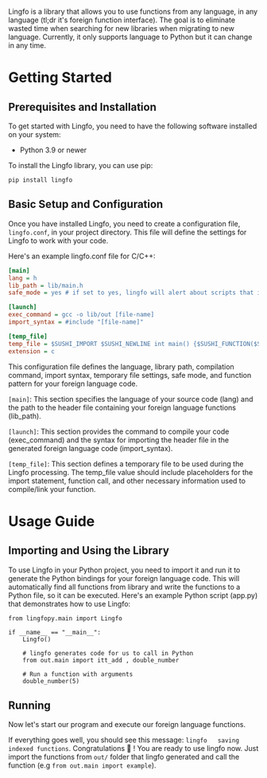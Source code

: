 Lingfo is a library that allows you to use functions from any language, in any language (tl;dr it's foreign function interface). The goal is to eliminate wasted time when searching for new libraries when migrating to new language. Currently, it only supports language to Python but it can change in any time.

# Getting Started

## Prerequisites and Installation

To get started with Lingfo, you need to have the following software installed on your system:

- Python 3.9 or newer

To install the Lingfo library, you can use pip:

`pip install lingfo`

## Basic Setup and Configuration

Once you have installed Lingfo, you need to create a configuration file, `lingfo.conf`, in your project directory. This file will define the settings for Lingfo to work with your code.

Here's an example lingfo.conf file for C/C++:

```ini
[main]
lang = h
lib_path = lib/main.h
safe_mode = yes # if set to yes, lingfo will alert about scripts that it will run

[launch]
exec_command = gcc -o lib/out [file-name]
import_syntax = #include "[file-name]"

[temp_file]
temp_file = $SUSHI_IMPORT $SUSHI_NEWLINE int main() {$SUSHI_FUNCTION($SUSHI_ARGS)$SUSHI_SEMICOLON}
extension = c
```

This configuration file defines the language, library path, compilation command, import syntax, temporary file settings, safe mode, and function pattern for your foreign language code.

`[main]`: This section specifies the language of your source code (lang) and the path to the header file containing your foreign language functions (lib_path).

`[launch]`: This section provides the command to compile your code (exec_command) and the syntax for importing the header file in the generated foreign language code (import_syntax).

`[temp_file]`: This section defines a temporary file to be used during the Lingfo processing. The temp_file value should include placeholders for the import statement, function call, and other necessary information used to compile/link your function.

# Usage Guide

## Importing and Using the Library

To use Lingfo in your Python project, you need to import it and run it to generate the Python bindings for your foreign language code. This will automatically find all functions from library and write the functions to a Python file, so it can be executed.
Here's an example Python script (app.py) that demonstrates how to use Lingfo:

```
from lingfopy.main import Lingfo

if __name__ == "__main__":
    Lingfo()

    # lingfo generates code for us to call in Python
    from out.main import itt_add , double_number

    # Run a function with arguments
    double_number(5)
```

## Running

Now let's start our program and execute our foreign language functions.

If everything goes well, you should see this message: `lingfo   saving indexed functions`.
Congratulations 🎉 ! You are ready to use lingfo now. Just import the functions from `out/` folder that lingfo generated and call the function (e.g `from out.main import example`).
